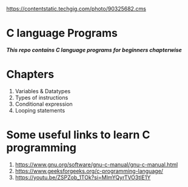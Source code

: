 https://contentstatic.techgig.com/photo/90325682.cms
# C language Programs
***This repo contains C language programs for beginners chapterwise***

# Chapters
1. Variables & Datatypes
1. Types of instructions
1. Conditional expression
1. Looping statements

# Some useful links to learn C programming
1. https://www.gnu.org/software/gnu-c-manual/gnu-c-manual.html
1. https://www.geeksforgeeks.org/c-programming-language/
1. https://youtu.be/ZSPZob_1TOk?si=MlmYQyrTVO3tIE1Y 
